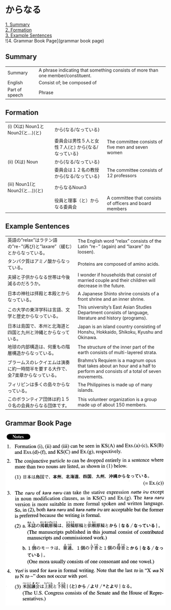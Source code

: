 # からなる

[1. Summary](#summary)<br>
[2. Formation](#formation)<br>
[3. Example Sentences](#example-sentences)<br>
![4. Grammar Book Page](grammar book page)<br>


## Summary

<table><tr>   <td>Summary</td>   <td>A phrase indicating that something consists of more than one member/constituent.</td></tr><tr>   <td>English</td>   <td>Consist of; be composed of</td></tr><tr>   <td>Part of speech</td>   <td>Phrase</td></tr></table>

## Formation

<table class="table"><tbody><tr class="tr head"><td class="td"><span class="numbers">(i)</span> <span class="bold">(Xは) Noun<span class="subscript">1</span>とNoun<span class="subscript">2</span>(と…)(と)</span> </td><td class="td"><span class="concept">から</span><span>{</span><span class="concept">なる</span><span>/</span><span class="concept">なっている</span><span>}</span></td><td class="td"></td></tr><tr class="tr"><td class="td"></td><td class="td"><span>委員会は男性５人と女性７人(と)</span> <span class="concept">から</span><span>{</span><span class="concept">なる</span><span>/</span><span class="concept">なっている</span><span>}</span></td><td class="td"><span>The committee consists of five men and seven women</span></td></tr><tr class="tr head"><td class="td"><span class="numbers">(ii)</span> <span class="bold">(Xは) Noun</span></td><td class="td"><span class="concept">から</span><span>{</span><span class="concept">なる</span><span>/</span><span class="concept">なっている</span><span>}</span></td><td class="td"></td></tr><tr class="tr"><td class="td"></td><td class="td"><span>委員会は１２名の教授</span><span class="concept">から</span><span>{</span><span class="concept">なる</span><span>/</span><span class="concept">なっている</span><span>}</span></td><td class="td"><span>The committee consists of 12 professors</span></td></tr><tr class="tr head"><td class="td"><span class="numbers">(iii)</span> <span class="bold">Noun<span class="subscript">1</span>(とNoun<span class="subscript">2</span>(と…))(と)</span> </td><td class="td"><span class="concept">からなる</span><span>Noun<span class="subscript">3</span></span></td><td class="td"></td></tr><tr class="tr"><td class="td"></td><td class="td"><span>役員と理事（と）</span><span class="concept">からなる</span><span>委員会</span></td><td class="td"><span>A committee that consists of officers and board members</span></td></tr></tbody></table>

## Example Sentences

<table><tr>   <td>英語の”relax”はラテン語の”re-”(再び)と”laxare”（緩む）とからなっている。</td>   <td>The English word “relax” consists of the Latin “re-” (again) and “laxare” (to loosen).</td></tr><tr>   <td>タンパク質はアミノ酸からなっている。</td>   <td>Proteins are composed of amino acids.</td></tr><tr>   <td>夫婦と子供からなる世帯は今後減るのだろうか。</td>   <td>I wonder if households that consist of married couple and their children will decrease in the future.</td></tr><tr>   <td>日本の神社は拝殿と本殿とからなっている。</td>   <td>A Japanese Shinto shrine consists of a front shrine and an inner shrine.</td></tr><tr>   <td>この大学の東洋学科は言語、文学と歴史からなっている。</td>   <td>This university’s East Asian Studies Department consists of language, literature and history (programs).</td></tr><tr>   <td>日本は島国で、本州と北海道と四国と九州と沖縄とからなっている。</td>   <td>Japan is an island country consisting of Honshu, Hokkaido, Shikoku, Kyushu and Okinawa.</td></tr><tr>   <td>地球の内部構造は、何重もの階層構造からなっている。</td>   <td>The structure of the inner part of the earth consists of multi-layered strata.</td></tr><tr>   <td>ブラームスのレクイエムは演奏に約一時間半を要する大作で、全7楽章からなっている。</td>   <td>Brahms’s Requiem is a magnum opus that takes about an hour and a half to perform and consists of a total of seven movements.</td></tr><tr>   <td>フィリピンは多くの島々からなっている。</td>   <td>The Philippines is made up of many islands.</td></tr><tr>   <td>このボランティア団体は約１５０名の会員からなる団体です。</td>   <td>This volunteer organization is a group made up of about 150 members.</td></tr></table>

## Grammar Book Page

![](../img/Advancedからなる.png)

